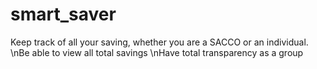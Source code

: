 # smart_saver
Keep track of all your saving, whether you are a SACCO or an individual.
\nBe able to view all total savings 
\nHave total transparency as a group
